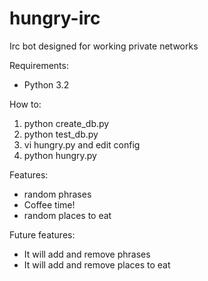 hungry-irc
==========

Irc bot designed for working private networks

Requirements:
- Python 3.2

How to:

1. python create_db.py
2. python test_db.py
3. vi hungry.py and edit config
4. python hungry.py

Features:

- random phrases
- Coffee time!
- random places to eat

Future features:

- It will add and remove phrases
- It will add and remove places to eat

